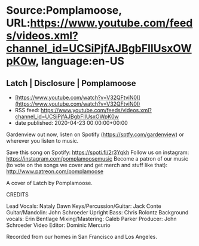 # Source:Pomplamoose, URL:https://www.youtube.com/feeds/videos.xml?channel_id=UCSiPjfAJBgbFlIUsxOWpK0w, language:en-US

## Latch | Disclosure | Pomplamoose
 - [https://www.youtube.com/watch?v=V32QFtviN0I](https://www.youtube.com/watch?v=V32QFtviN0I)
 - RSS feed: https://www.youtube.com/feeds/videos.xml?channel_id=UCSiPjfAJBgbFlIUsxOWpK0w
 - date published: 2020-04-23 00:00:00+00:00

Gardenview out now, listen on Spotify (https://sptfy.com/gardenview) or wherever you listen to music.

 Save this song on Spotify: https://spoti.fi/2r3Yqkh
Follow us on instagram: https://instagram.com/pomplamoosemusic
Become a patron of our music (to vote on the songs we cover and get merch and stuff like that): http://www.patreon.com/pomplamoose

A cover of Latch by Pomplamoose.

CREDITS

Lead Vocals: Nataly Dawn
Keys/Percussion/Guitar: Jack Conte
Guitar/Mandolin: John Schroeder 
Upright Bass: Chris Rolontz
Background vocals: Erin Bentlage
Mixing/Mastering: Caleb Parker
Producer: John Schroeder
Video Editor: Dominic Mercurio

Recorded from our homes in San Francisco and Los Angeles.

